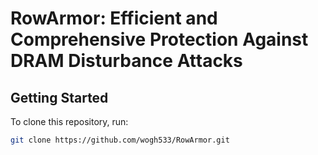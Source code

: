 # RowArmor: Efficient and Comprehensive Protection Against DRAM Disturbance Attacks

## Getting Started
To clone this repository, run:
```sh
git clone https://github.com/wogh533/RowArmor.git
